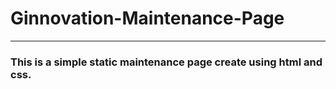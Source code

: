 # Ginnovation-Maintenance-Page
---
### This is a simple static maintenance page create using html and css.

